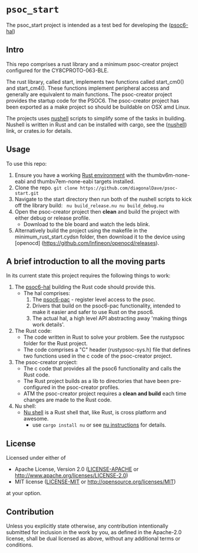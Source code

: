 # `psoc_start`

The psoc_start project is intended as a test bed for developing the ([psoc6-hal](https://github.com/diagonalDave/psoc6-hal))

## Intro
This repo comprises a rust library and a minimum psoc-creator project configured for the CY8CPROTO-063-BLE.

The rust library, called start, implements two functions called start_cm0() and start_cm4(). These functions implement peripheral access and generally are equivalent to main functions.
The psoc-creator project provides the startup code for the PSOC6. The psoc-creator project has been exported as a make project so should be buildable on OSX amd Linux.

The projects uses [nushell](https://www.nushell.sh) scripts to simplify some of the tasks in building. Nushell is written in Rust and can be installed with cargo, see the ([nushell](https://www.nushell.sh)) link, or crates.io for details.
## Usage
To use this repo:
1. Ensure you have a working [Rust environment](https://docs.rust-embedded.org/book/intro/install.html) with the thumbv6m-none-eabi and thumbv7em-none-eabi targets installed.
2. Clone the repo.
`git clone https://github.com/diagonalDave/psoc-start.git`
3. Navigate to the start directory then run both of the nushell scripts to kick off the library build:
` nu build_release.nu
  nu build_debug.nu` 
4. Open the psoc-creator project then **clean** and build the project with either debug or release profile. 
   -  Download to the ble board and watch the leds blink.
5. Alternatively build the project using the makefile in the minimum_rust_start.cydsn folder, then download it to the device using [openocd] (https://github.com/Infineon/openocd/releases).

## A brief introduction to all the moving parts
In its current state this project requires the following things to work:
1. The [psoc6-hal](https://github.com/diagonalDave/psoc6-hal) building the Rust code should provide this.
   - The hal comprises:
     1. The [psoc6-pac](https://github.com/diagonalDave/psoc6-pac) - register level access to the psoc.
     2. Drivers that build on the psoc6-pac functionality, intended to make it easier and safer to use Rust on the psoc6.
     3. The actual hal, a high level API abstracting away 'making things work details'.
2. The Rust code:
   - The code written in Rust to solve your problem. See the rustypsoc folder for the Rust project.
   - The code comprises a "C" header (rustypsoc-sys.h) file that defines two functions used in the c code of the psoc-creator project.
3. The psoc-creator project:
   - The c code that provides all the psoc6 functionality and calls the Rust code.
   - The Rust project builds as a lib to directories that have been pre-configured in the psoc-creator profiles.
   - ATM the psoc-creator project requires a **clean and build** each time changes are made to the Rust code.
4. Nu shell:
   - [Nu shell](https://www.nushell.sh) is a Rust shell that, like Rust, is cross platform and awesome.
      - use `cargo install nu` or see [nu instructions](https://www.nushell.sh/book/installation.html#package-managers) for details.



## License

Licensed under either of

 * Apache License, Version 2.0
   ([LICENSE-APACHE](LICENSE-APACHE) or http://www.apache.org/licenses/LICENSE-2.0)
 * MIT license
   ([LICENSE-MIT](LICENSE-MIT) or http://opensource.org/licenses/MIT)

at your option.

## Contribution

Unless you explicitly state otherwise, any contribution intentionally submitted
for inclusion in the work by you, as defined in the Apache-2.0 license, shall be
dual licensed as above, without any additional terms or conditions.
